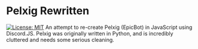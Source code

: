 # Pelxig Rewritten 
[![License: MIT](https://img.shields.io/badge/License-MIT-blue.svg)](https://opensource.org/licenses/MIT)
An attempt to re-create Pelxig (EpicBot) in JavaScript using Discord.JS.
Pelxig was originally written in Python, and is incredibly cluttered and needs some serious cleaning.